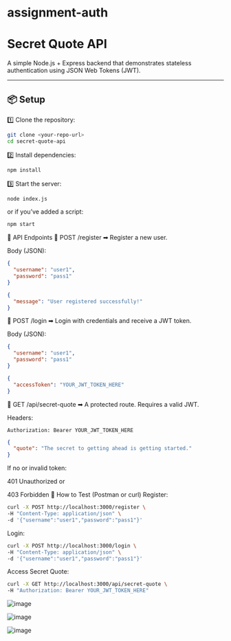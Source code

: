 # assignment-auth

# Secret Quote API

A simple Node.js + Express backend that demonstrates stateless authentication using JSON Web Tokens (JWT).

---

## 📦 Setup

1️⃣ Clone the repository:
```bash
git clone <your-repo-url>
cd secret-quote-api
```
2️⃣ Install dependencies:

```bash
npm install
```
3️⃣ Start the server:

```bash
node index.js
```
or if you’ve added a script:

```bash
npm start
```
🚀 API Endpoints
📌 POST /register
➡ Register a new user.

Body (JSON):

```json
{
  "username": "user1",
  "password": "pass1"
}
```

```json
{
  "message": "User registered successfully!"
}
```
📌 POST /login
➡ Login with credentials and receive a JWT token.

Body (JSON):

```json
{
  "username": "user1",
  "password": "pass1"
}
```
```json
{
  "accessToken": "YOUR_JWT_TOKEN_HERE"
}
```
📌 GET /api/secret-quote
➡ A protected route. Requires a valid JWT.

Headers:

```
Authorization: Bearer YOUR_JWT_TOKEN_HERE
```
```json
{
  "quote": "The secret to getting ahead is getting started."
}
```
If no or invalid token:

401 Unauthorized
or

403 Forbidden
🧪 How to Test (Postman or curl)
Register:
```bash
curl -X POST http://localhost:3000/register \
-H "Content-Type: application/json" \
-d '{"username":"user1","password":"pass1"}'
```
Login:
```bash
curl -X POST http://localhost:3000/login \
-H "Content-Type: application/json" \
-d '{"username":"user1","password":"pass1"}'
```
Access Secret Quote:
```bash
curl -X GET http://localhost:3000/api/secret-quote \
-H "Authorization: Bearer YOUR_JWT_TOKEN_HERE"
```

![image](https://github.com/user-attachments/assets/ab549449-e1c2-48dd-8f07-b445f9e65c24)

![image](https://github.com/user-attachments/assets/a94b363f-c640-4298-8488-75b1e13f342f)

![image](https://github.com/user-attachments/assets/eb923fd0-f0c4-4bcd-a2b8-3ee60dad10d2)
